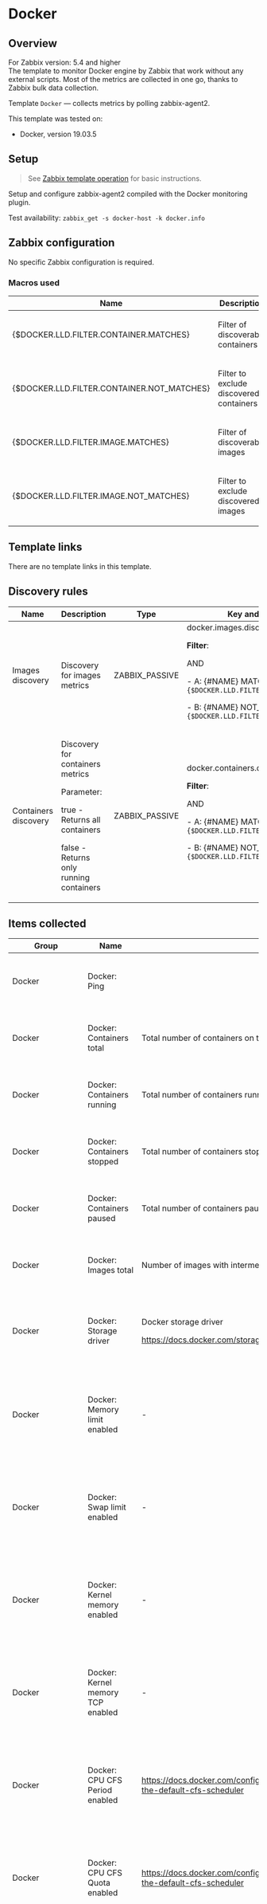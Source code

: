 
# Docker

## Overview

For Zabbix version: 5.4 and higher  
The template to monitor Docker engine by Zabbix that work without any external scripts.
Most of the metrics are collected in one go, thanks to Zabbix bulk data collection.

Template `Docker` — collects metrics by polling zabbix-agent2.



This template was tested on:

- Docker, version 19.03.5

## Setup

> See [Zabbix template operation](https://www.zabbix.com/documentation/6.0/manual/config/templates_out_of_the_box/zabbix_agent2) for basic instructions.

Setup and configure zabbix-agent2 compiled with the Docker monitoring plugin.

Test availability: `zabbix_get -s docker-host -k docker.info`


## Zabbix configuration

No specific Zabbix configuration is required.

### Macros used

| Name                                       | Description                                    | Default            |
|--------------------------------------------|------------------------------------------------|--------------------|
| {$DOCKER.LLD.FILTER.CONTAINER.MATCHES}     | <p>Filter of discoverable containers</p>       | `.*`               |
| {$DOCKER.LLD.FILTER.CONTAINER.NOT_MATCHES} | <p>Filter to exclude discovered containers</p> | `CHANGE_IF_NEEDED` |
| {$DOCKER.LLD.FILTER.IMAGE.MATCHES}         | <p>Filter of discoverable images</p>           | `.*`               |
| {$DOCKER.LLD.FILTER.IMAGE.NOT_MATCHES}     | <p>Filter to exclude discovered images</p>     | `CHANGE_IF_NEEDED` |

## Template links

There are no template links in this template.

## Discovery rules

| Name                 | Description                                                                                                                                 | Type           | Key and additional info                                                                                                                                                                                              |
|----------------------|---------------------------------------------------------------------------------------------------------------------------------------------|----------------|----------------------------------------------------------------------------------------------------------------------------------------------------------------------------------------------------------------------|
| Images discovery     | <p>Discovery for images metrics</p>                                                                                                         | ZABBIX_PASSIVE | docker.images.discovery<p>**Filter**:</p>AND <p>- A: {#NAME} MATCHES_REGEX `{$DOCKER.LLD.FILTER.IMAGE.MATCHES}`</p><p>- B: {#NAME} NOT_MATCHES_REGEX `{$DOCKER.LLD.FILTER.IMAGE.NOT_MATCHES}`</p>                    |
| Containers discovery | <p>Discovery for containers metrics</p><p>Parameter:</p><p>true  - Returns all containers</p><p>false - Returns only running containers</p> | ZABBIX_PASSIVE | docker.containers.discovery[false]<p>**Filter**:</p>AND <p>- A: {#NAME} MATCHES_REGEX `{$DOCKER.LLD.FILTER.CONTAINER.MATCHES}`</p><p>- B: {#NAME} NOT_MATCHES_REGEX `{$DOCKER.LLD.FILTER.CONTAINER.NOT_MATCHES}`</p> |

## Items collected

| Group            | Name                                                            | Description                                                                                                | Type           | Key and additional info                                                                                                                                                                           |
|------------------|-----------------------------------------------------------------|------------------------------------------------------------------------------------------------------------|----------------|---------------------------------------------------------------------------------------------------------------------------------------------------------------------------------------------------|
| Docker           | Docker: Ping                                                    |                                                                                                            | ZABBIX_PASSIVE | docker.ping<p>**Preprocessing**:</p><p>- DISCARD_UNCHANGED_HEARTBEAT: `10m`</p>                                                                                                                   |
| Docker           | Docker: Containers total                                        | <p>Total number of containers on this host</p>                                                             | DEPENDENT      | docker.containers.total<p>**Preprocessing**:</p><p>- JSONPATH: `$.Containers`</p>                                                                                                                 |
| Docker           | Docker: Containers running                                      | <p>Total number of containers running on this host</p>                                                     | DEPENDENT      | docker.containers.running<p>**Preprocessing**:</p><p>- JSONPATH: `$.ContainersRunning`</p>                                                                                                        |
| Docker           | Docker: Containers stopped                                      | <p>Total number of containers stopped on this host</p>                                                     | DEPENDENT      | docker.containers.stopped<p>**Preprocessing**:</p><p>- JSONPATH: `$.ContainersStopped`</p>                                                                                                        |
| Docker           | Docker: Containers paused                                       | <p>Total number of containers paused on this host</p>                                                      | DEPENDENT      | docker.containers.paused<p>**Preprocessing**:</p><p>- JSONPATH: `$.ContainersPaused`</p>                                                                                                          |
| Docker           | Docker: Images total                                            | <p>Number of images with intermediate image layers</p>                                                     | DEPENDENT      | docker.images.total<p>**Preprocessing**:</p><p>- JSONPATH: `$.Images`</p>                                                                                                                         |
| Docker           | Docker: Storage driver                                          | <p>Docker storage driver </p><p> https://docs.docker.com/storage/storagedriver/</p>                        | DEPENDENT      | docker.driver<p>**Preprocessing**:</p><p>- JSONPATH: `$.Driver`</p><p>- DISCARD_UNCHANGED_HEARTBEAT: `1d`</p>                                                                                     |
| Docker           | Docker: Memory limit enabled                                    | <p>-</p>                                                                                                   | DEPENDENT      | docker.mem_limit.enabled<p>**Preprocessing**:</p><p>- JSONPATH: `$.MemoryLimit`</p><p>- BOOL_TO_DECIMAL<p>- DISCARD_UNCHANGED_HEARTBEAT: `1d`</p>                                                 |
| Docker           | Docker: Swap limit enabled                                      | <p>-</p>                                                                                                   | DEPENDENT      | docker.swap_limit.enabled<p>**Preprocessing**:</p><p>- JSONPATH: `$.SwapLimit`</p><p>- BOOL_TO_DECIMAL<p>- DISCARD_UNCHANGED_HEARTBEAT: `1d`</p>                                                  |
| Docker           | Docker: Kernel memory enabled                                   | <p>-</p>                                                                                                   | DEPENDENT      | docker.kernel_mem.enabled<p>**Preprocessing**:</p><p>- JSONPATH: `$.KernelMemory`</p><p>- BOOL_TO_DECIMAL<p>- DISCARD_UNCHANGED_HEARTBEAT: `1d`</p>                                               |
| Docker           | Docker: Kernel memory TCP enabled                               | <p>-</p>                                                                                                   | DEPENDENT      | docker.kernel_mem_tcp.enabled<p>**Preprocessing**:</p><p>- JSONPATH: `$.KernelMemoryTCP`</p><p>- BOOL_TO_DECIMAL<p>- DISCARD_UNCHANGED_HEARTBEAT: `1d`</p>                                        |
| Docker           | Docker: CPU CFS Period enabled                                  | <p>https://docs.docker.com/config/containers/resource_constraints/#configure-the-default-cfs-scheduler</p> | DEPENDENT      | docker.cpu_cfs_period.enabled<p>**Preprocessing**:</p><p>- JSONPATH: `$.CpuCfsPeriod`</p><p>- BOOL_TO_DECIMAL<p>- DISCARD_UNCHANGED_HEARTBEAT: `1d`</p>                                           |
| Docker           | Docker: CPU CFS Quota enabled                                   | <p>https://docs.docker.com/config/containers/resource_constraints/#configure-the-default-cfs-scheduler</p> | DEPENDENT      | docker.cpu_cfs_quota.enabled<p>**Preprocessing**:</p><p>- JSONPATH: `$.CpuCfsQuota`</p><p>- BOOL_TO_DECIMAL<p>- DISCARD_UNCHANGED_HEARTBEAT: `1d`</p>                                             |
| Docker           | Docker: CPU Shares enabled                                      | <p>https://docs.docker.com/config/containers/resource_constraints/#configure-the-default-cfs-scheduler</p> | DEPENDENT      | docker.cpu_shares.enabled<p>**Preprocessing**:</p><p>- JSONPATH: `$.CPUShares`</p><p>- BOOL_TO_DECIMAL<p>- DISCARD_UNCHANGED_HEARTBEAT: `1d`</p>                                                  |
| Docker           | Docker: CPU Set enabled                                         | <p>https://docs.docker.com/config/containers/resource_constraints/#configure-the-default-cfs-scheduler</p> | DEPENDENT      | docker.cpu_set.enabled<p>**Preprocessing**:</p><p>- JSONPATH: `$.CPUSet`</p><p>- BOOL_TO_DECIMAL<p>- DISCARD_UNCHANGED_HEARTBEAT: `1d`</p>                                                        |
| Docker           | Docker: Pids limit enabled                                      | <p>-</p>                                                                                                   | DEPENDENT      | docker.pids_limit.enabled<p>**Preprocessing**:</p><p>- JSONPATH: `$.PidsLimit`</p><p>- BOOL_TO_DECIMAL<p>- DISCARD_UNCHANGED_HEARTBEAT: `1d`</p>                                                  |
| Docker           | Docker: IPv4 Forwarding enabled                                 | <p>-</p>                                                                                                   | DEPENDENT      | docker.ipv4_forwarding.enabled<p>**Preprocessing**:</p><p>- JSONPATH: `$.IPv4Forwarding`</p><p>- BOOL_TO_DECIMAL<p>- DISCARD_UNCHANGED_HEARTBEAT: `1d`</p>                                        |
| Docker           | Docker: Debug enabled                                           | <p>-</p>                                                                                                   | DEPENDENT      | docker.debug.enabled<p>**Preprocessing**:</p><p>- JSONPATH: `$.Debug`</p><p>- BOOL_TO_DECIMAL<p>- DISCARD_UNCHANGED_HEARTBEAT: `1d`</p>                                                           |
| Docker           | Docker: Nfd                                                     | <p>Number of used File Descriptors</p>                                                                     | DEPENDENT      | docker.nfd<p>**Preprocessing**:</p><p>- JSONPATH: `$.NFd`</p>                                                                                                                                     |
| Docker           | Docker: OomKill disabled                                        | <p>-</p>                                                                                                   | DEPENDENT      | docker.oomkill.disabled<p>**Preprocessing**:</p><p>- JSONPATH: `$.OomKillDisable`</p><p>- BOOL_TO_DECIMAL<p>- DISCARD_UNCHANGED_HEARTBEAT: `1d`</p>                                               |
| Docker           | Docker: Goroutines                                              | <p>Number of goroutines</p>                                                                                | DEPENDENT      | docker.goroutines<p>**Preprocessing**:</p><p>- JSONPATH: `$.NGoroutines`</p>                                                                                                                      |
| Docker           | Docker: Logging driver                                          | <p>-</p>                                                                                                   | DEPENDENT      | docker.logging_driver<p>**Preprocessing**:</p><p>- JSONPATH: `$.LoggingDriver`</p><p>- DISCARD_UNCHANGED_HEARTBEAT: `1d`</p>                                                                      |
| Docker           | Docker: Cgroup driver                                           | <p>-</p>                                                                                                   | DEPENDENT      | docker.cgroup_driver<p>**Preprocessing**:</p><p>- JSONPATH: `$.CgroupDriver`</p><p>- DISCARD_UNCHANGED_HEARTBEAT: `1d`</p>                                                                        |
| Docker           | Docker: NEvents listener                                        | <p>-</p>                                                                                                   | DEPENDENT      | docker.nevents_listener<p>**Preprocessing**:</p><p>- JSONPATH: `$.NEventsListener`</p>                                                                                                            |
| Docker           | Docker: Kernel version                                          | <p>-</p>                                                                                                   | DEPENDENT      | docker.kernel_version<p>**Preprocessing**:</p><p>- JSONPATH: `$.KernelVersion`</p><p>- DISCARD_UNCHANGED_HEARTBEAT: `1d`</p>                                                                      |
| Docker           | Docker: Operating system                                        | <p>-</p>                                                                                                   | DEPENDENT      | docker.operating_system<p>**Preprocessing**:</p><p>- JSONPATH: `$.OperatingSystem`</p><p>- DISCARD_UNCHANGED_HEARTBEAT: `1d`</p>                                                                  |
| Docker           | Docker: OS type                                                 | <p>-</p>                                                                                                   | DEPENDENT      | docker.os_type<p>**Preprocessing**:</p><p>- JSONPATH: `$.OSType`</p><p>- DISCARD_UNCHANGED_HEARTBEAT: `1d`</p>                                                                                    |
| Docker           | Docker: Architecture                                            | <p>-</p>                                                                                                   | DEPENDENT      | docker.architecture<p>**Preprocessing**:</p><p>- JSONPATH: `$.Architecture`</p><p>- DISCARD_UNCHANGED_HEARTBEAT: `1d`</p>                                                                         |
| Docker           | Docker: NCPU                                                    | <p>-</p>                                                                                                   | DEPENDENT      | docker.ncpu<p>**Preprocessing**:</p><p>- JSONPATH: `$.NCPU`</p>                                                                                                                                   |
| Docker           | Docker: Memory total                                            | <p>-</p>                                                                                                   | DEPENDENT      | docker.mem.total<p>**Preprocessing**:</p><p>- JSONPATH: `$.MemTotal`</p>                                                                                                                          |
| Docker           | Docker: Docker root dir                                         | <p>-</p>                                                                                                   | DEPENDENT      | docker.root_dir<p>**Preprocessing**:</p><p>- JSONPATH: `$.DockerRootDir`</p><p>- DISCARD_UNCHANGED_HEARTBEAT: `1d`</p>                                                                            |
| Docker           | Docker: Name                                                    | <p>-</p>                                                                                                   | DEPENDENT      | docker.name<p>**Preprocessing**:</p><p>- JSONPATH: `$.Name`</p>                                                                                                                                   |
| Docker           | Docker: Server version                                          | <p>-</p>                                                                                                   | DEPENDENT      | docker.server_version<p>**Preprocessing**:</p><p>- JSONPATH: `$.ServerVersion`</p><p>- DISCARD_UNCHANGED_HEARTBEAT: `1d`</p>                                                                      |
| Docker           | Docker: Default runtime                                         | <p>-</p>                                                                                                   | DEPENDENT      | docker.default_runtime<p>**Preprocessing**:</p><p>- JSONPATH: `$.DefaultRuntime`</p><p>- DISCARD_UNCHANGED_HEARTBEAT: `1d`</p>                                                                    |
| Docker           | Docker: Live restore enabled                                    | <p>-</p>                                                                                                   | DEPENDENT      | docker.live_restore.enabled<p>**Preprocessing**:</p><p>- JSONPATH: `$.LiveRestoreEnabled`</p><p>- BOOL_TO_DECIMAL<p>- DISCARD_UNCHANGED_HEARTBEAT: `1d`</p>                                       |
| Docker           | Docker: Layers size                                             | <p>-</p>                                                                                                   | DEPENDENT      | docker.layers_size<p>**Preprocessing**:</p><p>- JSONPATH: `$.LayersSize`</p>                                                                                                                      |
| Docker           | Docker: Images size                                             | <p>-</p>                                                                                                   | DEPENDENT      | docker.images_size<p>**Preprocessing**:</p><p>- JSONPATH: `$.Images[*].Size.sum()`</p>                                                                                                            |
| Docker           | Docker: Containers size                                         | <p>-</p>                                                                                                   | DEPENDENT      | docker.containers_size<p>**Preprocessing**:</p><p>- JSONPATH: `$.Containers[*].SizeRw.sum()`</p>                                                                                                  |
| Docker           | Docker: Volumes size                                            | <p>-</p>                                                                                                   | DEPENDENT      | docker.volumes_size<p>**Preprocessing**:</p><p>- JSONPATH: `$.Volumes[*].UsageData.Size.sum()`</p>                                                                                                |
| Docker           | Docker: Images available                                        | <p>Number of top-level images</p>                                                                          | DEPENDENT      | docker.images.top_level<p>**Preprocessing**:</p><p>- JSONPATH: `$.length()`</p>                                                                                                                   |
| Docker           | Image {#NAME}: Created                                          | <p>-</p>                                                                                                   | DEPENDENT      | docker.image.created["{#ID}"]<p>**Preprocessing**:</p><p>- JSONPATH: `$[?(@.Id == "{#ID}")].Created.first()`</p><p>- DISCARD_UNCHANGED_HEARTBEAT: `1d`</p>                                        |
| Docker           | Image {#NAME}: Size                                             | <p>-</p>                                                                                                   | DEPENDENT      | docker.image.size["{#ID}"]<p>**Preprocessing**:</p><p>- JSONPATH: `$[?(@.Id == "{#ID}")].Size.first()`</p>                                                                                        |
| Docker           | Container {#NAME}: Get stats                                    | <p>Get container stats based on resource usage</p>                                                         | ZABBIX_PASSIVE | docker.container_stats["{#NAME}"]                                                                                                                                                                 |
| Docker           | Container {#NAME}: CPU total usage per second                   | <p>-</p>                                                                                                   | DEPENDENT      | docker.container_stats.cpu_usage.total.rate["{#NAME}"]<p>**Preprocessing**:</p><p>- JSONPATH: `$.cpu_stats.cpu_usage.total_usage`</p><p>- CHANGE_PER_SECOND<p>- MULTIPLIER: `1.0E-9`</p>          |
| Docker           | Container {#NAME}: CPU kernelmode usage per second              | <p>-</p>                                                                                                   | DEPENDENT      | docker.container_stats.cpu_usage.kernel.rate["{#NAME}"]<p>**Preprocessing**:</p><p>- JSONPATH: `$.cpu_stats.cpu_usage.usage_in_kernelmode`</p><p>- CHANGE_PER_SECOND<p>- MULTIPLIER: `1.0E-9`</p> |
| Docker           | Container {#NAME}: CPU usermode usage per second                | <p>-</p>                                                                                                   | DEPENDENT      | docker.container_stats.cpu_usage.user.rate["{#NAME}"]<p>**Preprocessing**:</p><p>- JSONPATH: `$.cpu_stats.cpu_usage.usage_in_usermode`</p><p>- CHANGE_PER_SECOND<p>- MULTIPLIER: `1.0E-9`</p>     |
| Docker           | Container {#NAME}: Online CPUs                                  | <p>-</p>                                                                                                   | DEPENDENT      | docker.container_stats.online_cpus["{#NAME}"]<p>**Preprocessing**:</p><p>- JSONPATH: `$.cpu_stats.online_cpus`</p>                                                                                |
| Docker           | Container {#NAME}: Throttling periods                           | <p>Number of periods with throttling active</p>                                                            | DEPENDENT      | docker.container_stats.cpu_usage.throttling_periods["{#NAME}"]<p>**Preprocessing**:</p><p>- JSONPATH: `$.cpu_stats.throttling_data.periods`</p>                                                   |
| Docker           | Container {#NAME}: Throttled periods                            | <p>Number of periods when the container hits its throttling limit</p>                                      | DEPENDENT      | docker.container_stats.cpu_usage.throttled_periods["{#NAME}"]<p>**Preprocessing**:</p><p>- JSONPATH: `$.cpu_stats.throttling_data.throttled_periods`</p>                                          |
| Docker           | Container {#NAME}: Throttled time                               | <p>Aggregate time the container was throttled for in nanoseconds</p>                                       | DEPENDENT      | docker.container_stats.cpu_usage.throttled_time["{#NAME}"]<p>**Preprocessing**:</p><p>- JSONPATH: `$.cpu_stats.throttling_data.throttled_time`</p><p>- MULTIPLIER: `1.0E-9`</p>                   |
| Docker           | Container {#NAME}: Memory usage                                 | <p>-</p>                                                                                                   | DEPENDENT      | docker.container_stats.memory.usage["{#NAME}"]<p>**Preprocessing**:</p><p>- JSONPATH: `$.memory_stats.usage`</p>                                                                                  |
| Docker           | Container {#NAME}: Memory maximum usage                         | <p>-</p>                                                                                                   | DEPENDENT      | docker.container_stats.memory.max_usage["{#NAME}"]<p>**Preprocessing**:</p><p>- JSONPATH: `$.memory_stats.max_usage`</p>                                                                          |
| Docker           | Container {#NAME}: Memory commit bytes                          | <p>-</p>                                                                                                   | DEPENDENT      | docker.container_stats.memory.commit_bytes["{#NAME}"]<p>**Preprocessing**:</p><p>- JSONPATH: `$.memory_stats.commitbytes`</p>                                                                     |
| Docker           | Container {#NAME}: Memory commit peak bytes                     | <p>-</p>                                                                                                   | DEPENDENT      | docker.container_stats.memory.commit_peak_bytes["{#NAME}"]<p>**Preprocessing**:</p><p>- JSONPATH: `$.memory_stats.commitpeakbytes`</p>                                                            |
| Docker           | Container {#NAME}: Memory private working set                   | <p>-</p>                                                                                                   | DEPENDENT      | docker.container_stats.memory.private_working_set["{#NAME}"]<p>**Preprocessing**:</p><p>- JSONPATH: `$.memory_stats.privateworkingset`</p>                                                        |
| Docker           | Container {#NAME}: Networks bytes received per second           | <p>-</p>                                                                                                   | DEPENDENT      | docker.networks.rx_bytes["{#NAME}"]<p>**Preprocessing**:</p><p>- JSONPATH: `$.networks[*].rx_bytes.sum()`</p><p>⛔️ON_FAIL: `CUSTOM_VALUE -> 0`</p><p>- CHANGE_PER_SECOND                          |
| Docker           | Container {#NAME}: Networks packets received per second         | <p>-</p>                                                                                                   | DEPENDENT      | docker.networks.rx_packets["{#NAME}"]<p>**Preprocessing**:</p><p>- JSONPATH: `$.networks[*].rx_packets.sum()`</p><p>⛔️ON_FAIL: `CUSTOM_VALUE -> 0`</p><p>- CHANGE_PER_SECOND                      |
| Docker           | Container {#NAME}: Networks errors received per second          | <p>-</p>                                                                                                   | DEPENDENT      | docker.networks.rx_errors["{#NAME}"]<p>**Preprocessing**:</p><p>- JSONPATH: `$.networks[*].rx_errors.sum()`</p><p>⛔️ON_FAIL: `CUSTOM_VALUE -> 0`</p><p>- CHANGE_PER_SECOND                        |
| Docker           | Container {#NAME}: Networks incoming packets dropped per second | <p>-</p>                                                                                                   | DEPENDENT      | docker.networks.rx_dropped["{#NAME}"]<p>**Preprocessing**:</p><p>- JSONPATH: `$.networks[*].rx_dropped.sum()`</p><p>⛔️ON_FAIL: `CUSTOM_VALUE -> 0`</p><p>- CHANGE_PER_SECOND                      |
| Docker           | Container {#NAME}: Networks bytes sent per second               | <p>-</p>                                                                                                   | DEPENDENT      | docker.networks.tx_bytes["{#NAME}"]<p>**Preprocessing**:</p><p>- JSONPATH: `$.networks[*].tx_bytes.sum()`</p><p>⛔️ON_FAIL: `CUSTOM_VALUE -> 0`</p><p>- CHANGE_PER_SECOND                          |
| Docker           | Container {#NAME}: Networks packets sent per second             | <p>-</p>                                                                                                   | DEPENDENT      | docker.networks.tx_packets["{#NAME}"]<p>**Preprocessing**:</p><p>- JSONPATH: `$.networks[*].tx_packets.sum()`</p><p>⛔️ON_FAIL: `CUSTOM_VALUE -> 0`</p><p>- CHANGE_PER_SECOND                      |
| Docker           | Container {#NAME}: Networks errors sent per second              | <p>-</p>                                                                                                   | DEPENDENT      | docker.networks.tx_errors["{#NAME}"]<p>**Preprocessing**:</p><p>- JSONPATH: `$.networks[*].tx_errors.sum()`</p><p>⛔️ON_FAIL: `CUSTOM_VALUE -> 0`</p><p>- CHANGE_PER_SECOND                        |
| Docker           | Container {#NAME}: Networks outgoing packets dropped per second | <p>-</p>                                                                                                   | DEPENDENT      | docker.networks.tx_dropped["{#NAME}"]<p>**Preprocessing**:</p><p>- JSONPATH: `$.networks[*].tx_dropped.sum()`</p><p>⛔️ON_FAIL: `CUSTOM_VALUE -> 0`</p><p>- CHANGE_PER_SECOND                      |
| Docker           | Container {#NAME}: Get info                                     | <p>Return low-level information about a container</p>                                                      | ZABBIX_PASSIVE | docker.container_info["{#NAME}"]                                                                                                                                                                  |
| Docker           | Container {#NAME}: Created                                      | <p>-</p>                                                                                                   | DEPENDENT      | docker.container_info.created["{#NAME}"]<p>**Preprocessing**:</p><p>- JSONPATH: `$.Created`</p><p>- DISCARD_UNCHANGED_HEARTBEAT: `1d`</p>                                                         |
| Docker           | Container {#NAME}: Image                                        | <p>-</p>                                                                                                   | DEPENDENT      | docker.container_info.image["{#NAME}"]<p>**Preprocessing**:</p><p>- JSONPATH: `$[?(@.Names[0] == "{#NAME}")].Image.first()`</p><p>- DISCARD_UNCHANGED_HEARTBEAT: `1d`</p>                         |
| Docker           | Container {#NAME}: Restart count                                | <p>-</p>                                                                                                   | DEPENDENT      | docker.container_info.restart_count["{#NAME}"]<p>**Preprocessing**:</p><p>- JSONPATH: `$.RestartCount`</p>                                                                                        |
| Docker           | Container {#NAME}: Status                                       | <p>-</p>                                                                                                   | DEPENDENT      | docker.container_info.state.status["{#NAME}"]<p>**Preprocessing**:</p><p>- JSONPATH: `$.State.Status`</p><p>- DISCARD_UNCHANGED_HEARTBEAT: `1h`</p>                                               |
| Docker           | Container {#NAME}: Running                                      | <p>-</p>                                                                                                   | DEPENDENT      | docker.container_info.state.running["{#NAME}"]<p>**Preprocessing**:</p><p>- JSONPATH: `$.State.Running`</p><p>- BOOL_TO_DECIMAL                                                                   |
| Docker           | Container {#NAME}: Paused                                       | <p>-</p>                                                                                                   | DEPENDENT      | docker.container_info.state.paused["{#NAME}"]<p>**Preprocessing**:</p><p>- JSONPATH: `$.State.Paused`</p><p>- BOOL_TO_DECIMAL                                                                     |
| Docker           | Container {#NAME}: Restarting                                   | <p>-</p>                                                                                                   | DEPENDENT      | docker.container_info.state.restarting["{#NAME}"]<p>**Preprocessing**:</p><p>- JSONPATH: `$.State.Restarting`</p><p>- BOOL_TO_DECIMAL                                                             |
| Docker           | Container {#NAME}: OOMKilled                                    | <p>-</p>                                                                                                   | DEPENDENT      | docker.container_info.state.oomkilled["{#NAME}"]<p>**Preprocessing**:</p><p>- JSONPATH: `$.State.OOMKilled`</p><p>- BOOL_TO_DECIMAL                                                               |
| Docker           | Container {#NAME}: Dead                                         | <p>-</p>                                                                                                   | DEPENDENT      | docker.container_info.state.dead["{#NAME}"]<p>**Preprocessing**:</p><p>- JSONPATH: `$.State.Dead`</p><p>- BOOL_TO_DECIMAL                                                                         |
| Docker           | Container {#NAME}: Pid                                          | <p>-</p>                                                                                                   | DEPENDENT      | docker.container_info.state.pid["{#NAME}"]<p>**Preprocessing**:</p><p>- JSONPATH: `$.State.Pid`</p><p>- DISCARD_UNCHANGED_HEARTBEAT: `1d`</p>                                                     |
| Docker           | Container {#NAME}: Exit code                                    | <p>-</p>                                                                                                   | DEPENDENT      | docker.container_info.state.exitcode["{#NAME}"]<p>**Preprocessing**:</p><p>- JSONPATH: `$.State.ExitCode`</p><p>- DISCARD_UNCHANGED_HEARTBEAT: `1d`</p>                                           |
| Docker           | Container {#NAME}: Error                                        | <p>-</p>                                                                                                   | DEPENDENT      | docker.container_info.state.error["{#NAME}"]<p>**Preprocessing**:</p><p>- JSONPATH: `$.State.Error`</p><p>- DISCARD_UNCHANGED_HEARTBEAT: `1d`</p>                                                 |
| Docker           | Container {#NAME}: Started at                                   | <p>-</p>                                                                                                   | DEPENDENT      | docker.container_info.started["{#NAME}"]<p>**Preprocessing**:</p><p>- JSONPATH: `$.State.StartedAt`</p><p>- DISCARD_UNCHANGED_HEARTBEAT: `1d`</p>                                                 |
| Docker           | Container {#NAME}: Finished at                                  | <p>-</p>                                                                                                   | DEPENDENT      | docker.container_info.finished["{#NAME}"]<p>**Preprocessing**:</p><p>- JSONPATH: `$.State.FinishedAt`</p><p>- DISCARD_UNCHANGED_HEARTBEAT: `1d`</p>                                               |
| Zabbix_raw_items | Docker: Get info                                                |                                                                                                            | ZABBIX_PASSIVE | docker.info                                                                                                                                                                                       |
| Zabbix_raw_items | Docker: Get containers                                          |                                                                                                            | ZABBIX_PASSIVE | docker.containers                                                                                                                                                                                 |
| Zabbix_raw_items | Docker: Get images                                              |                                                                                                            | ZABBIX_PASSIVE | docker.images                                                                                                                                                                                     |
| Zabbix_raw_items | Docker: Get data_usage                                          |                                                                                                            | ZABBIX_PASSIVE | docker.data_usage                                                                                                                                                                                 |

## Triggers

| Name                                                          | Description                                                           | Expression                                                                                                                                          | Severity | Dependencies and additional info                                               |
|---------------------------------------------------------------|-----------------------------------------------------------------------|-----------------------------------------------------------------------------------------------------------------------------------------------------|----------|--------------------------------------------------------------------------------|
| Docker: Service is down                                       | <p>-</p>                                                              | `{TEMPLATE_NAME:docker.ping.last()}=0`                                                                                                              | AVERAGE  | <p>Manual close: YES</p>                                                       |
| Docker: Failed to fetch info data (or no data for 30m)        | <p>Zabbix has not received data for items for the last 30 minutes</p> | `{TEMPLATE_NAME:docker.name.nodata(30m)}=1`                                                                                                         | WARNING  | <p>Manual close: YES</p><p>**Depends on**:</p><p>- Docker: Service is down</p> |
| Docker: Version has changed (new version: {ITEM.VALUE})       | <p>Docker version has changed. Ack to close.</p>                      | `{TEMPLATE_NAME:docker.server_version.diff()}=1 and {TEMPLATE_NAME:docker.server_version.strlen()}>0`                                               | INFO     | <p>Manual close: YES</p>                                                       |
| Container {#NAME}: Container has been stopped with error code | <p>-</p>                                                              | `{TEMPLATE_NAME:docker.container_info.state.exitcode["{#NAME}"].last()}>0 and {Docker:docker.container_info.state.running["{#NAME}"].last()}=0`     | AVERAGE  | <p>Manual close: YES</p>                                                       |
| Container {#NAME}: An error has occurred in the container     | <p>Container {#NAME} has an error. Ack to close.</p>                  | `{TEMPLATE_NAME:docker.container_info.state.error["{#NAME}"].diff()}=1 and {TEMPLATE_NAME:docker.container_info.state.error["{#NAME}"].strlen()}>0` | WARNING  | <p>Manual close: YES</p>                                                       |

## Feedback

Please report any issues with the template at https://support.zabbix.com

You can also provide a feedback, discuss the template or ask for help with it at [ZABBIX forums]().

